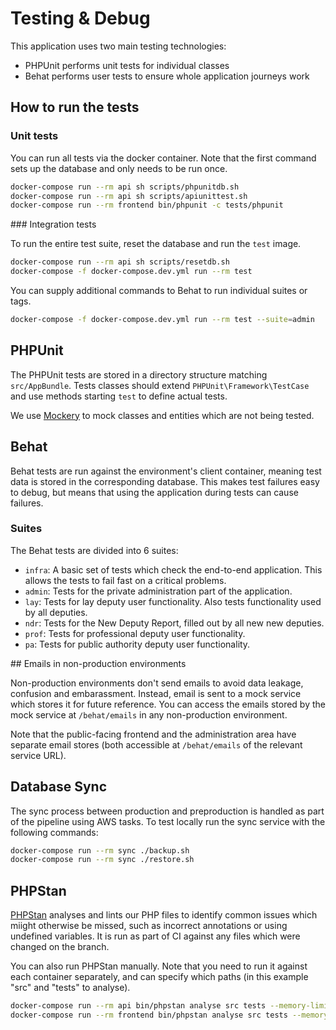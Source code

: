 # Testing & Debug

This application uses two main testing technologies:

- PHPUnit performs unit tests for individual classes
- Behat performs user tests to ensure whole application journeys work

## How to run the tests

### Unit tests

You can run all tests via the docker container. Note that the first command sets up the database and only needs to be run once.

```sh
docker-compose run --rm api sh scripts/phpunitdb.sh
docker-compose run --rm api sh scripts/apiunittest.sh
docker-compose run --rm frontend bin/phpunit -c tests/phpunit
```

### Integration tests

To run the entire test suite, reset the database and run the `test` image.

```sh
docker-compose run --rm api sh scripts/resetdb.sh
docker-compose -f docker-compose.dev.yml run --rm test
```

You can supply additional commands to Behat to run individual suites or tags.

```sh
docker-compose -f docker-compose.dev.yml run --rm test --suite=admin
```

## PHPUnit

The PHPUnit tests are stored in a directory structure matching `src/AppBundle`. Tests classes should extend `PHPUnit\Framework\TestCase` and use methods starting `test` to define actual tests.

We use [Mockery][mockery] to mock classes and entities which are not being tested.

## Behat

Behat tests are run against the environment's client container, meaning test data is stored in the corresponding database. This makes test failures easy to debug, but means that using the application during tests can cause failures.

### Suites

The Behat tests are divided into 6 suites:

- `infra`: A basic set of tests which check the end-to-end application. This allows the tests to fail fast on a critical problems.
- `admin`: Tests for the private administration part of the application.
- `lay`: Tests for lay deputy user functionality. Also tests functionality used by all deputies.
- `ndr`: Tests for the New Deputy Report, filled out by all new new deputies.
- `prof`: Tests for professional deputy user functionality.
- `pa`: Tests for public authority deputy user functionality.

## Emails in non-production environments

Non-production environments don't send emails to avoid data leakage, confusion and embarassment. Instead, email is sent to a mock service which stores it for future reference. You can access the emails stored by the mock service at `/behat/emails` in any non-production environment.

Note that the public-facing frontend and the administration area have separate email stores (both accessible at `/behat/emails` of the relevant service URL).

## Database Sync

The sync process between production and preproduction is handled as part of the pipeline using AWS tasks. To test locally run the sync service with the following commands:

```sh
docker-compose run --rm sync ./backup.sh
docker-compose run --rm sync ./restore.sh
```

## PHPStan

[PHPStan][phpstan] analyses and lints our PHP files to identify common issues which miight otherwise be missed, such as incorrect annotations or using undefined variables. It is run as part of CI against any files which were changed on the branch.

You can also run PHPStan manually. Note that you need to run it against each container separately, and can specify which paths (in this example "src" and "tests" to analyse).

```sh
docker-compose run --rm api bin/phpstan analyse src tests --memory-limit=0 --level=max
docker-compose run --rm frontend bin/phpstan analyse src tests --memory-limit=0 --level=max
```

[mockery]: http://docs.mockery.io/en/latest/
[phpstan]: https://github.com/phpstan/phpstan
